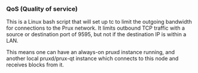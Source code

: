 ### QoS (Quality of service) ###

This is a Linux bash script that will set up tc to limit the outgoing bandwidth for connections to the Prux network. It limits outbound TCP traffic with a source or destination port of 9595, but not if the destination IP is within a LAN.

This means one can have an always-on pruxd instance running, and another local pruxd/prux-qt instance which connects to this node and receives blocks from it.
